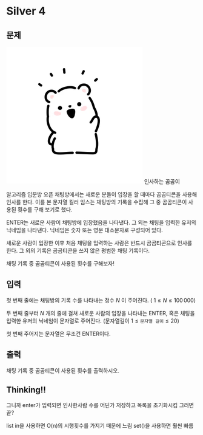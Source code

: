 # Silver 4

## 문제
![img.png](img.png)
인사하는 곰곰이

알고리즘 입문방 오픈 채팅방에서는 새로운 분들이 입장을 할 때마다 곰곰티콘을 사용해 인사를 한다. 이를 본 문자열 킬러 임스는 채팅방의 기록을 수집해 그 중 곰곰티콘이 사용된 횟수를 구해 보기로 했다.

ENTER는 새로운 사람이 채팅방에 입장했음을 나타낸다. 그 외는 채팅을 입력한 유저의 닉네임을 나타낸다. 닉네임은 숫자 또는 영문 대소문자로 구성되어 있다.

새로운 사람이 입장한 이후 처음 채팅을 입력하는 사람은 반드시 곰곰티콘으로 인사를 한다. 그 외의 기록은 곰곰티콘을 쓰지 않은 평범한 채팅 기록이다.

채팅 기록 중 곰곰티콘이 사용된 횟수를 구해보자!

## 입력
첫 번째 줄에는 채팅방의 기록 수를 나타내는 정수 
$N$ 이 주어진다. (
$1 \le N \le 100\,000$)

두 번째 줄부터 
$N$ 개의 줄에 걸쳐 새로운 사람의 입장을 나타내는 ENTER, 혹은 채팅을 입력한 유저의 닉네임이 문자열로 주어진다. (문자열길이
$1 \le \texttt{문자열 길이} \le 20$)

첫 번째 주어지는 문자열은 무조건 ENTER이다.

## 출력
채팅 기록 중 곰곰티콘이 사용된 횟수를 출력하시오.

## Thinking!!
그니까 enter가 입력되면 인사한사람 수를 어딘가 저장하고 목록을 초기화시킴
그러면 끝?


list in을 사용하면 O(n)의 시행횟수를 가지기 때문에 느림
set()을 사용하면 훨씬 빠름